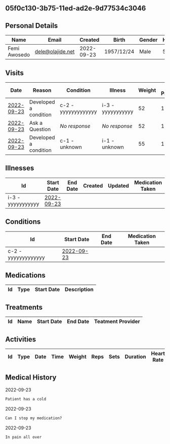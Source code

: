 
## 05f0c130-3b75-11ed-ad2e-9d77534c3046

## Personal Details

| Name | Email | Created | Birth | Gender | Height |
| ---- | ----- | ------- | ----- | ------ | ------ |
| Femi Awosedo| <dele@olajide.net> | 2022-09-23   | 1957/12/24| Male | 5/7 |

## Visits

| Date | Reason | Condition | Illness | Weight | Blood Pressure | Temperature | Communication | 
| ---- | ------ | --------- | ------- | ------ | -------------- | ----------- | ------------- | 
| <a href="https://github.com/project-deserve/clinic-alpha-one/issues/76">2022-09-23</a>| Developed a condition | c-2 - yyyyyyyyyyyyy    | i-3 - yyyyyyyyyyy  | 52 | 155  |        | [video-conference](https://pade.chat:5443/ofmeet/05f0c130-3b75-11ed-ad2e-9d77534c3046-76)       | 
| <a href="https://github.com/project-deserve/clinic-alpha-one/issues/77">2022-09-23</a> | Ask a Question | *No response* | *No response* | 52 | 153 | | [video-conference](https://pade.chat:5443/ofmeet/05f0c130-3b75-11ed-ad2e-9d77534c3046-77) 
| <a href="https://github.com/project-deserve/clinic-alpha-one/issues/79">2022-09-23</a> | Developed a condition | c-1 - unknown | i-1 - unknown | 55 | 155 | 92 | [video-conference](https://pade.chat:5443/ofmeet/05f0c130-3b75-11ed-ad2e-9d77534c3046-79) |
## Illnesses

| Id    | Start Date | End Date | Created | Updated | Medication Taken | 
| ---   | ---------- | -------- | ------- | ------- | ---------------- | 
| i-3 - yyyyyyyyyyy| <a href="https://github.com/project-deserve/clinic-alpha-one/issues/76">2022-09-23</a>      |          |         |         |                  | 

## Conditions

| Id    | Start Date | End Date | Medication Taken | 
| ---   | ---------- | -------- | ---------------- | 
| c-2 - yyyyyyyyyyyyy| <a href="https://github.com/project-deserve/clinic-alpha-one/issues/76">2022-09-23</a>      |          |                  | 

## Medications

| Id  | Type | Start Date | Description | 
| --- | ---- | ---------- | ----------- | 

## Treatments

| Id  | Name | Start Date | End Date | Teatment Provider | 
| --- | ---- | ---------- | -------- | ----------------- | 

## Activities

| Id  | Type | Date | Time | Weight | Reps | Sets | Duration | Heart Rate | Calories Burned | 
| --- | ---- | ---- | ---- | ------ | ---- | ---- | -------- | ---------- | --------------- | 

## Medical History

2022-09-23
```markdown
Patient has a cold
```

2022-09-23
```markdown
Can I stop my medication?
```

2022-09-23
```markdown
In pain all over
```